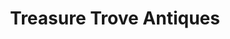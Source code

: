 ---
title: "Treasure Trove Antiques"
url: /castlebridge/treasure-trove-antiques/
shop: Antiquitäten
---